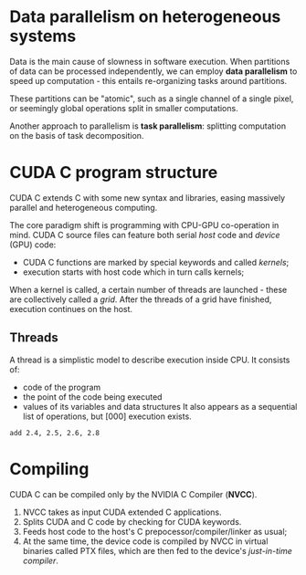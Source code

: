 # Data parallelism on heterogeneous systems

Data is the main cause of slowness in software execution. When partitions of data can be processed independently, we can employ **data parallelism** to speed up computation - this entails re-organizing tasks around partitions.

These partitions can be "atomic", such as a single channel of a single pixel, or seemingly global operations split in smaller computations.

Another approach to parallelism is **task parallelism**: splitting computation on the basis of task decomposition.

# CUDA C program structure

CUDA C extends C with some new syntax and libraries, easing massively parallel and heterogeneous computing.

The core paradigm shift is programming with CPU-GPU co-operation in mind. CUDA C source files can feature both serial *host* code and *device* (GPU) code:
- CUDA C functions are marked by special keywords and called *kernels*;
- execution starts with host code which in turn calls kernels;

When a kernel is called, a certain number of threads are launched - these are collectively called a *grid*. After the threads of a grid have finished, execution continues on the host.

## Threads

A thread is a simplistic model to describe execution inside CPU. It consists of:
- code of the program
- the point of the code being executed
- values of its variables and data structures
It also appears as a sequential list of operations, but [000] execution exists. 

`add 2.4, 2.5, 2.6, 2.8`

# Compiling

CUDA C can be compiled only by the NVIDIA C Compiler (**NVCC**).
1. NVCC takes as input CUDA extended C applications.
2. Splits CUDA and C code by checking for CUDA keywords.
3. Feeds host code to the host's C prepocessor/compiler/linker as usual;
4. At the same time, the device code is compiled by NVCC in virtual binaries called PTX files, which are then fed to the device's *just-in-time compiler*.


